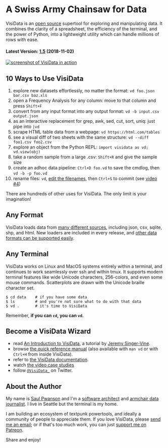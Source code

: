 # A Swiss Army Chainsaw for Data

VisiData is an [open source](https://github.com/saulpw/visidata) supertool for exploring and manipulating data.
It combines the clarity of a spreadsheet, the efficiency of the terminal, and the power of Python, into a lightweight utility which can handle millions of rows with ease.

#### Latest Version: [1.5](/releases) (2018-11-02)

<div class="screenshot">
<a href="/basic-screenshot.png"><img src="/basic-screenshot.png" alt="screenshot of VisiData in action"/></a>
</div>

## 10 Ways to Use VisiData

1. explore new datasets effortlessly, no matter the format: `vd foo.json bar.csv baz.xls`
2. open a Frequency Analysis for any column: move to that column and press `Shift+F`
3. convert from any input format into any output format: `vd -b input.csv output.json`
4. as an interactive replacement for grep, awk, sed, cut, sort, uniq: just pipe into `|vd`
5. scrape HTML table data from a webpage: `vd https://html.com/tables`
6. see a visual diff of two sheets with the same structure: `vd --diff foo1.csv foo2.csv`
7. explore an object from the Python REPL: `import visidata as vd; vd.view(obj)`
8. take a random sample from a large .csv: `Shift+R` and give the sample size
9. create an adhoc data pipeline: `Ctrl+D foo.vd` to save the cmdlog, then `vd -b -p foo.vd`
10. rename files: `vd`, [edit the filenames](/docs/edit), then `Ctrl+S` to commit (see [video #4](https://www.youtube.com/watch?v=l2Bpmm0yAGw))

There are hundreds of other uses for VisiData.  The only limit is your imagination!

## Any Format

VisiData loads data from [many different sources](/man#loaders), including json, csv, sqlite, shp, and html.
New loaders are included in every release, and [other data formats can be supported easily](/docs/loaders).

## Any Terminal

VisiData works on Linux and MacOS systems entirely within a terminal, and continues to work seamlessly over ssh and within tmux.  It supports modern terminal features like wide Unicode characters, 256-colors, and even some mouse commands.  Scatterplots are drawn with the Unicode braille character set.

    $ cd data    # if you have some data
    $ ls         # and you're not sure what to do with that data
    $ vd .       # it's time to VisiData

Remember, **if you can `cd`, you can `vd`.**

## Become a VisiData Wizard

* read [An Introduction to VisiData](https://jsvine.github.io/intro-to-visidata/index.html), a tutorial by [Jeremy Singer-Vine](https://www.jsvine.com/).
* browse [the quick reference manual](/man) (also available with `man vd` or with `Ctrl+H` from inside VisiData).
* refer to [the VisiData documentation](/docs).
* watch [the video case studies](https://www.youtube.com/playlist?list=PLxu7QdBkC7drrAGfYzatPGVHIpv4Et46W)
* follow [`@VisiData_`](https://twitter.com/visidata_) on Twitter.

## About the Author

My name is [Saul Pwanson](http://saul.pw) and I'm a [software architect](https://cionic.com/) and [armchair data journalist](https://fivethirtyeight.com/features/a-plagiarism-scandal-is-unfolding-in-the-crossword-world/).  I live in Seattle but the terminal is my home.

I am building an ecosystem of textpunk powertools, and ideally a community of people to appreciate them.  If you love VisiData, please [send me an email](mailto:vd@saul.pw); or if that's too much work, you can just [support me on Patreon](https://www.patreon.com/saulpw).

Share and enjoy!
